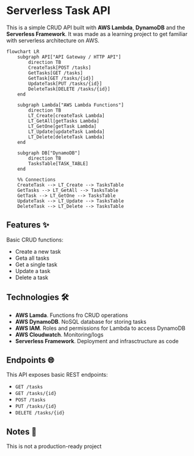 # Serverless Task API

This is a simple CRUD API built with **AWS Lambda**, **DynamoDB** and the **Serverless Framework**. It was made as a learning project to get familiar with serverless architecture on AWS.

```mermaid
flowchart LR
    subgraph API["API Gateway / HTTP API"]
        direction TB
        CreateTask[POST /tasks]
        GetTasks[GET /tasks]
        GetTask[GET /tasks/{id}]
        UpdateTask[PUT /tasks/{id}]
        DeleteTask[DELETE /tasks/{id}]
    end

    subgraph Lambda["AWS Lambda Functions"]
        direction TB
        LT_Create[createTask Lambda]
        LT_GetAll[getTasks Lambda]
        LT_GetOne[getTask Lambda]
        LT_Update[updateTask Lambda]
        LT_Delete[deleteTask Lambda]
    end

    subgraph DB["DynamoDB"]
        direction TB
        TasksTable[TASK_TABLE]
    end

    %% Connections
    CreateTask --> LT_Create --> TasksTable
    GetTasks --> LT_GetAll --> TasksTable
    GetTask --> LT_GetOne --> TasksTable
    UpdateTask --> LT_Update --> TasksTable
    DeleteTask --> LT_Delete --> TasksTable
```

## Features ✨

Basic CRUD functions:

- Create a new task
- Geta all tasks
- Get a single task
- Update a task
- Delete a task

## Technologies 🛠️

- **AWS Lamda**. Functions fro CRUD operations
- **AWS DynamoDB**. NoSQL database for storing tasks
- **AWS IAM**. Roles and permissions for Lambda to access DynamoDB
- **AWS Cloudwatch**. Monitoring/logs
- **Serverless Framework**. Deployment and infrasctructure as code

## Endpoints 🌐

This API exposes basic REST endpoints:

- `GET /tasks`
- `GET /tasks/{id}`
- `POST /tasks`
- `PUT /tasks/{id}`
- `DELETE /tasks/{id}`

## Notes 📝

This is not a production-ready project

```

```
